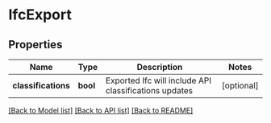 # IfcExport

## Properties
Name | Type | Description | Notes
------------ | ------------- | ------------- | -------------
**classifications** | **bool** | Exported Ifc will include API classifications updates | [optional] 

[[Back to Model list]](../README.md#documentation-for-models) [[Back to API list]](../README.md#documentation-for-api-endpoints) [[Back to README]](../README.md)


